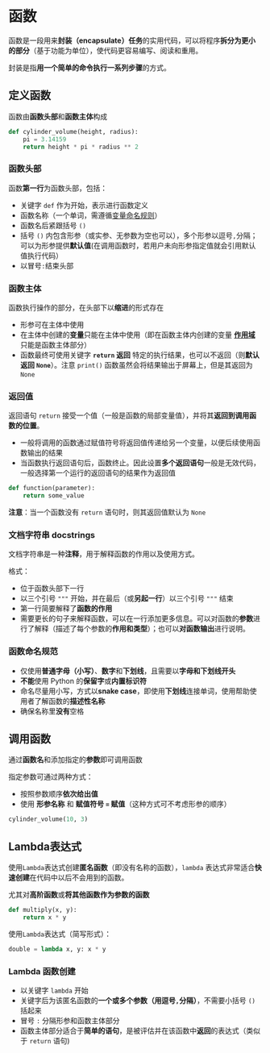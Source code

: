 # 函数
函数是一段用来**封装（encapsulate）任务**的实用代码，可以将程序**拆分为更小的部分**（基于功能为单位），使代码更容易编写、阅读和重用。

封装是指**用一个简单的命令执行一系列步骤**的方式。

## 定义函数
函数由**函数头部**和**函数主体**构成

```python
def cylinder_volume(height, radius):
    pi = 3.14159
    return height * pi * radius ** 2
```

### 函数头部
函数**第一行**为函数头部，包括：
* 关键字 `def` 作为开始，表示进行函数定义
* 函数名称（一个单词，需遵循[变量命名规则](#函数命名规范)）
* 函数名后紧跟括号 `()`
* 括号 `()` 内包含形参（或实参、无参数为空也可以），多个形参以逗号`,`分隔；可以为形参提供**默认值**(在调用函数时，若用户未向形参指定值就会引用默认值执行代码）
* 以冒号`:`结束头部

### 函数主体
函数执行操作的部分，在头部下以**缩进**的形式存在
* 形参可在主体中使用
* 在主体中创建的**变量**只能在主体中使用（即在函数主体内创建的变量 **[作用域](./变量.md)** 只能是函数主体部分）
* 函数最终可使用关键字 **`return` 返回** 特定的执行结果，也可以不返回（则**默认返回 `None`**）。注意 `print()` 函数虽然会将结果输出于屏幕上，但是其返回为`None`

### 返回值
返回语句 `return` 接受一个值（一般是函数的局部变量值），并将其**返回到调用函数的位置**。

* 一般将调用的函数通过赋值符号将返回值传递给另一个变量，以便后续使用函数输出的结果
* 当函数执行返回语句后，函数终止。因此设置**多个返回语句**一般是无效代码，一般选择第一个运行的返回语句的结果作为返回值

```python
def function(parameter):
    return some_value
```
**注意**：当一个函数没有 `return` 语句时，则其返回值默认为 `None`

### 文档字符串 docstrings
文档字符串是一种**注释**，用于解释函数的作用以及使用方式。

格式：
* 位于函数头部下一行
* 以三个引号 `"""` 开始，并在最后（或**另起一行**）以三个引号 `"""` 结束
* 第一行简要解释了**函数的作用**
* 需要更长的句子来解释函数，可以在一行添加更多信息。可以对函数的**参数**进行了解释（描述了每个参数的**作用和类型**）；也可以**对函数输出**进行说明。

### 函数命名规范
* 仅使用**普通字母（小写）**、**数字**和**下划线**，且需要以**字母和下划线开头**
* **不能**使用 Python 的**保留字**或**内置标识符**
* 命名尽量用小写，方式以**snake case**，即使用**下划线**连接单词，使用帮助使用者了解函数的**描述性名称**
* 确保名称里**没有**空格

## 调用函数
通过**函数名**和添加指定的**参数**即可调用函数

指定参数可通过两种方式：
* 按照参数顺序**依次给出值**
* 使用 **形参名称** 和 **赋值符号 `=` 赋值**（这种方式可不考虑形参的顺序）

```python
cylinder_volume(10, 3)
```
## Lambda表达式
使用`Lambda`表达式创建**匿名函数**（即没有名称的函数），`lambda` 表达式非常适合**快速创建**在代码中以后不会用到的函数。

尤其对**高阶函数**或**将其他函数作为参数的函数**

```python
def multiply(x, y):
    return x * y
```
使用`Lambda`表达式（简写形式）：
```python
double = lambda x, y: x * y
```

### Lambda 函数创建
* 以关键字 `lambda` 开始
* 关键字后为该匿名函数的**一个或多个参数（用逗号`,`分隔）**，不需要小括号 `()` 括起来
* 冒号 `:` 分隔形参和函数主体部分
* 函数主体部分适合于**简单的语句**，是被评估并在该函数中**返回**的表达式（类似于 `return` 语句)